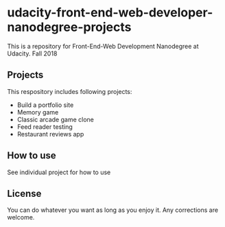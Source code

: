 # udacity-front-end-web-developer-nanodegree-projects
This is a repository for Front-End-Web Development Nanodegree at Udacity. Fall 2018
## Projects
This respository includes following projects:
* Build a portfolio site
* Memory game
* Classic arcade game clone
* Feed reader testing
* Restaurant reviews app
## How to use
See individual project for how to use
## License
You can do whatever you want as long as you enjoy it. Any corrections are welcome.
